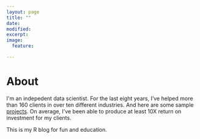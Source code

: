 ```yaml
---
layout: page
title: ""
date: 
modified:
excerpt:
image:
  feature:

---
```


# About

I'm an indepedent data scientist. For the last eight years, I’ve helped more 
than 160 clients in over ten different industries. And here are some sample 
[projects](https://cabaceo.com/). On average, I’ve been able to produce at 
least 10X return on investment for my clients.

This is my R blog for fun and education.